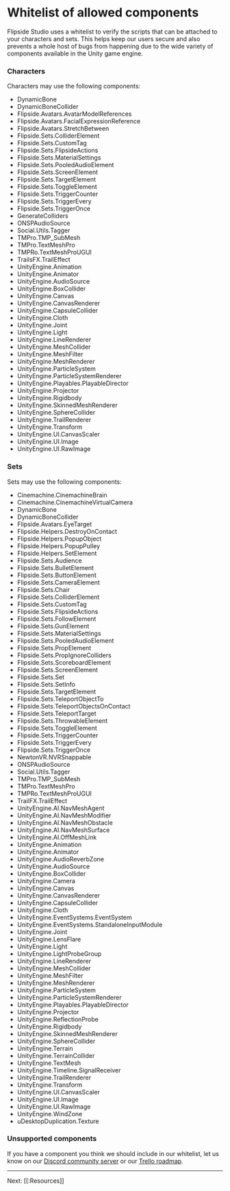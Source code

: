 # Whitelist of allowed components

Flipside Studio uses a whitelist to verify the scripts that can be attached to your characters and sets.
This helps keep our users secure and also prevents a whole host of bugs from happening due to the wide
variety of components available in the Unity game engine.

### Characters

Characters may use the following components:

* DynamicBone
* DynamicBoneCollider
* Flipside.Avatars.AvatarModelReferences
* Flipside.Avatars.FacialExpressionReference
* Flipside.Avatars.StretchBetween
* Flipside.Sets.ColliderElement
* Flipside.Sets.CustomTag
* Flipside.Sets.FlipsideActions
* Flipside.Sets.MaterialSettings
* Flipside.Sets.PooledAudioElement
* Flipside.Sets.ScreenElement
* Flipside.Sets.TargetElement
* Flipside.Sets.ToggleElement
* Flipside.Sets.TriggerCounter
* Flipside.Sets.TriggerEvery
* Flipside.Sets.TriggerOnce
* GenerateColliders
* ONSPAudioSource
* Social.Utils.Tagger
* TMPro.TMP_SubMesh
* TMPro.TextMeshPro
* TMPRo.TextMeshProUGUI
* TrailsFX.TrailEffect
* UnityEngine.Animation
* UnityEngine.Animator
* UnityEngine.AudioSource
* UnityEngine.BoxCollider
* UnityEngine.Canvas
* UnityEngine.CanvasRenderer
* UnityEngine.CapsuleCollider
* UnityEngine.Cloth
* UnityEngine.Joint
* UnityEngine.Light
* UnityEngine.LineRenderer
* UnityEngine.MeshCollider
* UnityEngine.MeshFilter
* UnityEngine.MeshRenderer
* UnityEngine.ParticleSystem
* UnityEngine.ParticleSystemRenderer
* UnityEngine.Playables.PlayableDirector
* UnityEngine.Projector
* UnityEngine.Rigidbody
* UnityEngine.SkinnedMeshRenderer
* UnityEngine.SphereCollider
* UnityEngine.TrailRenderer
* UnityEngine.Transform
* UnityEngine.UI.CanvasScaler
* UnityEngine.UI.Image
* UnityEngine.UI.RawImage

### Sets

Sets may use the following components:

* Cinemachine.CinemachineBrain
* Cinemachine.CinemachineVirtualCamera
* DynamicBone
* DynamicBoneCollider
* Flipside.Avatars.EyeTarget
* Flipside.Helpers.DestroyOnContact
* Flipside.Helpers.PopupObject
* Flipside.Helpers.PopupPulley
* Flipside.Helpers.SetElement
* Flipside.Sets.Audience
* Flipside.Sets.BulletElement
* Flipside.Sets.ButtonElement
* Flipside.Sets.CameraElement
* Flipside.Sets.Chair
* Flipside.Sets.ColliderElement
* Flipside.Sets.CustomTag
* Flipside.Sets.FlipsideActions
* Flipside.Sets.FollowElement
* Flipside.Sets.GunElement
* Flipside.Sets.MaterialSettings
* Flipside.Sets.PooledAudioElement
* Flipside.Sets.PropElement
* Flipside.Sets.PropIgnoreColliders
* Flipside.Sets.ScoreboardElement
* Flipside.Sets.ScreenElement
* Flipside.Sets.Set
* Flipside.Sets.SetInfo
* Flipside.Sets.TargetElement
* Flipside.Sets.TeleportObjectTo
* Flipside.Sets.TeleportObjectsOnContact
* Flipside.Sets.TeleportTarget
* Flipside.Sets.ThrowableElement
* Flipside.Sets.ToggleElement
* Flipside.Sets.TriggerCounter
* Flipside.Sets.TriggerEvery
* Flipside.Sets.TriggerOnce
* NewtonVR.NVRSnappable
* ONSPAudioSource
* Social.Utils.Tagger
* TMPro.TMP_SubMesh
* TMPro.TextMeshPro
* TMPRo.TextMeshProUGUI
* TrailFX.TrailEffect
* UnityEngine.AI.NavMeshAgent
* UnityEngine.AI.NavMeshModifier
* UnityEngine.AI.NavMeshObstacle
* UnityEngine.AI.NavMeshSurface
* UnityEngine.AI.OffMeshLink
* UnityEngine.Animation
* UnityEngine.Animator
* UnityEngine.AudioReverbZone
* UnityEngine.AudioSource
* UnityEngine.BoxCollider
* UnityEngine.Camera
* UnityEngine.Canvas
* UnityEngine.CanvasRenderer
* UnityEngine.CapsuleCollider
* UnityEngine.Cloth
* UnityEngine.EventSystems.EventSystem
* UnityEngine.EventSystems.StandaloneInputModule
* UnityEngine.Joint
* UnityEngine.LensFlare
* UnityEngine.Light
* UnityEngine.LightProbeGroup
* UnityEngine.LineRenderer
* UnityEngine.MeshCollider
* UnityEngine.MeshFilter
* UnityEngine.MeshRenderer
* UnityEngine.ParticleSystem
* UnityEngine.ParticleSystemRenderer
* UnityEngine.Playables.PlayableDirector
* UnityEngine.Projector
* UnityEngine.ReflectionProbe
* UnityEngine.Rigidbody
* UnityEngine.SkinnedMeshRenderer
* UnityEngine.SphereCollider
* UnityEngine.Terrain
* UnityEngine.TerrainCollider
* UnityEngine.TextMesh
* UnityEngine.Timeline.SignalReceiver
* UnityEngine.TrailRenderer
* UnityEngine.Transform
* UnityEngine.UI.CanvasScaler
* UnityEngine.UI.Image
* UnityEngine.UI.RawImage
* UnityEngine.WindZone
* uDesktopDuplication.Texture

### Unsupported components

If you have a component you think we should include in our whitelist, let us know on our
[Discord community server](https://discord.gg/q3n9ppA) or our
[Trello roadmap](https://trello.com/b/l2YQZvQU/flipside-roadmap).

---

Next: [[:Resources]]
